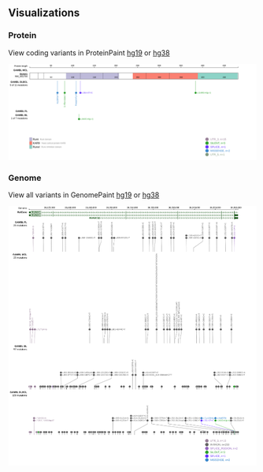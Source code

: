 ## Visualizations
### Protein
View coding variants in ProteinPaint [hg19](https://morinlab.github.io/LLMPP/GAMBL/RUNX1_protein.html)  or [hg38](https://morinlab.github.io/LLMPP/GAMBL/RUNX1_protein_hg38.html)

![](images/proteinpaint/RUNX1_NM_001754.svg)

### Genome
View all variants in GenomePaint [hg19](https://morinlab.github.io/LLMPP/GAMBL/RUNX1.html)  or [hg38](https://morinlab.github.io/LLMPP/GAMBL/RUNX1_hg38.html)

![](images/proteinpaint/RUNX1.svg)

